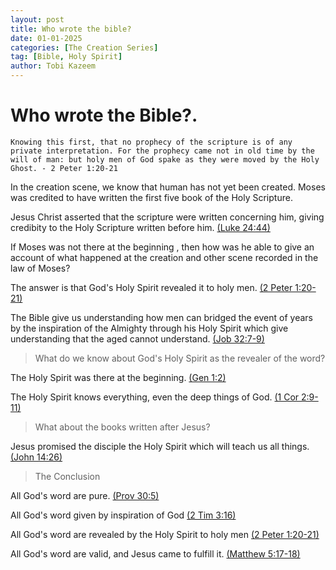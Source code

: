 ```yaml
---
layout: post
title: Who wrote the bible?
date: 01-01-2025
categories: [The Creation Series]
tag: [Bible, Holy Spirit]
author: Tobi Kazeem
---
```


# Who wrote the Bible?.

`Knowing this first, that no prophecy of the scripture is of any private interpretation.
For the prophecy came not in old time by the will of man: but holy men of God spake as they were moved by the Holy Ghost. - 2 Peter 1:20-21
`

In the creation scene, we know that human has not yet been created. Moses was credited to have written the first five book of the Holy Scripture.

Jesus Christ asserted that the scripture were written concerning him, giving credibity to the Holy Scripture written before him. [(Luke 24:44)](https://www.biblegateway.com/passage/?search=Luke%2024%3A44&version=KJV)


If Moses was not there at the beginning , then how was he able to give an account of what happened at the creation and other scene recorded in the law of Moses?

The answer is that God's Holy Spirit revealed it to holy men.  [(2 Peter 1:20-21)](https://www.biblegateway.com/passage/?search=2%20Peter%201%3A20-21&version=KJV)

The Bible give us understanding how men can bridged the event of years  by the inspiration of the Almighty through his Holy Spirit which give understanding that the aged cannot understand. [(Job 32:7-9)](https://www.biblegateway.com/passage/?search=Job%2032%3A7-9&version=KJV)

>What do we know about God's Holy Spirit as the revealer of the word?

The Holy Spirit was there at the beginning. [(Gen 1:2)](https://www.biblegateway.com/passage/?search=Genesis%201%3A2&version=KJV) 

The Holy Spirit knows everything, even the deep things of God. [(1 Cor 2:9-11)](https://www.biblegateway.com/passage/?search=1%20Corinthians%202%3A9-11&version=KJV) 

>What about the books written after Jesus?

Jesus promised the disciple the Holy Spirit which will teach us all things. [(John 14:26)](https://www.biblegateway.com/passage/?search=John%2014%3A26&version=KJV) 

> The Conclusion

All God's word are pure. [(Prov 30:5)](https://www.biblegateway.com/passage/?search=Proverbs%2030%3A5&version=KJV) 

All God's word given by inspiration of God [(2 Tim 3:16)](https://www.biblegateway.com/passage/?search=2%20Timothy%203%3A16&version=KJV) 

All God's word are revealed by the Holy Spirit to holy men [(2 Peter 1:20-21)](https://www.biblegateway.com/passage/?search=2%20Peter%201%3A20-21&version=KJV)

All God's word are valid, and Jesus came to fulfill it. [(Matthew 5:17-18)](https://www.biblegateway.com/passage/?search=Matthew%205%3A17-18&version=KJV)


